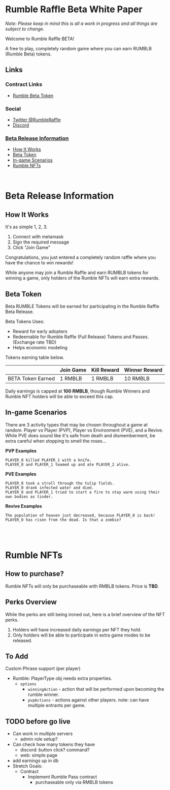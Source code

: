 # **Rumble Raffle Beta White Paper**

*Note: Please keep in mind this is all a work in progress and all things are subject to change.*

Welcome to Rumble Raffle BETA!

A free to play, completely random game where you can earn RUMBLB (Rumble Beta) tokens.

## **Links**

### Contract Links
- [Rumble Beta Token](https://polygonscan.com/token/0xe7f934c08f64413b98cab9a5bafeb1b21fcf2049)

### Social
- [Twitter @RumbleRaffle](https://twitter.com/RumbleRaffle)
- [Discord](discord.gg/5Bn8VKzHKB)

### [Beta Release Information](#beta-release-information)
- [How It Works](#how-it-works)
- [Beta Token](#beta-token)
- [In-game Scenarios](#in-game-scenarios)
- [Rumble NFTs](#rumble-nfts)


<br>

# Beta Release Information

## **How It Works**

It's as simple 1, 2, 3.

1. Connect with metamask
2. Sign the required message
3. Click "Join Game"

Congratulations, you just entered a completely random raffle where you have the chance to win rewards!

While anyone may join a Rumble Raffle and earn RUMBLB tokens for winning a game, only holders of the Rumble NFTs will earn extra rewards.

## **Beta Token**

Beta RUMBLE Tokens will be earned for participating in the Rumble Raffle Beta Release.

Beta Tokens Uses:
- Reward for early adopters
- Redeemable for Rumble Raffle (Full Release) Tokens and Passes. (Exchange rate TBD)
- Helps economic modeling 

Tokens earning table below.

|                    | Join Game  | Kill Reward | Winner Reward |
| ---                | ---        | ---         | ---           |
| BETA Token Earned  | 1 RMBLB    | 1 RMBLB     | 10 RMBLB      |

Daily earnings is capped at **100 RMBLB**, though Rumble Winners and Rumble NFT holders will be able to exceed this cap.


## **In-game Scenarios**

There are 3 activity types that may be chosen throughout a game at random. Player vs Player (PVP), Player vs Environment (PVE), and a Revive. While PVE does sound like it's safe from death and dismemberment, be extra careful when stopping to smell the roses...

**PVP Examples**
```
PLAYER_0 killed PLAYER_1 with a knife.
PLAYER_0 and PLAYER_1 teamed up and ate PLAYER_2 alive.
```

**PVE Examples**
```
PLAYER_0 took a stroll through the tulip fields.
PLAYER_0 drank infected water and died.
PLAYER_0 and PLAYER_1 tried to start a fire to stay warm using their own bodies as tinder.
```

**Revive Examples**
```
The population of heaven just decreased, because PLAYER_0 is back!
PLAYER_0 has risen from the dead. Is that a zombie?
```

<br>
<br>

# **Rumble NFTs**

## **How to purchase?**

Rumble NFTs will only be purchaseable with RMBLB tokens. Price is **TBD**.

## **Perks Overview**
While the perks are still being ironed out, here is a brief overview of the NFT perks.

1. Holders will have increased daily earnings per NFT they hold.
2. Only holders will be able to participate in extra game modes to be released.

## To Add

Custom Phrase support (per player)
  - Rumble: PlayerType obj needs extra properties.
    - `options`
      - `winningAction` - action that will be performed upon becoming the rumble winner.
      - `pvpActions` - actions against other players. note: can have multiple entrants per game.


## TODO before go live

- Can work in multiple servers
  - admin role setup?
- Can check how many tokens they have
  - discord: button click? command?
  - web: simple page
- add earnings up in db
- Stretch Goals:
  - Contract
    - Implement Rumble Pass contract
      - purchaseable only via RMBLB tokens